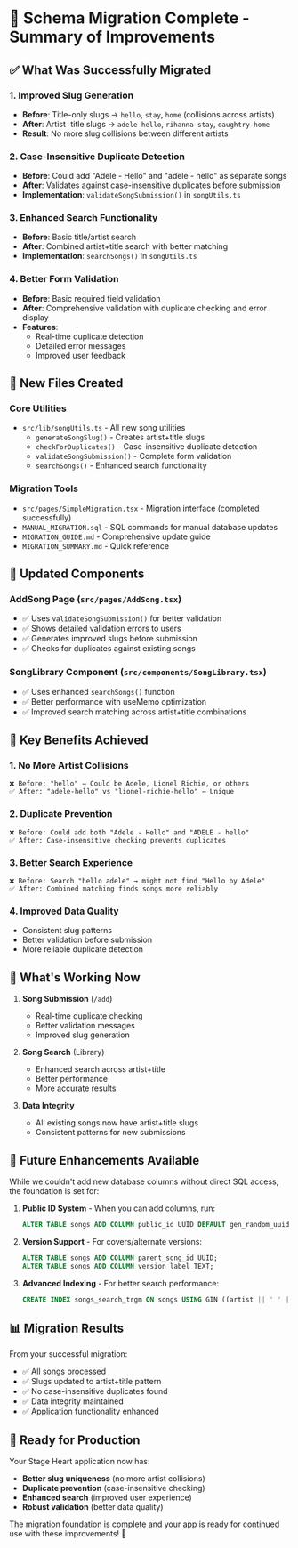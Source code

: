 # 🎉 Schema Migration Complete - Summary of Improvements

## ✅ **What Was Successfully Migrated**

### **1. Improved Slug Generation**
- **Before**: Title-only slugs → `hello`, `stay`, `home` (collisions across artists)
- **After**: Artist+title slugs → `adele-hello`, `rihanna-stay`, `daughtry-home`
- **Result**: No more slug collisions between different artists

### **2. Case-Insensitive Duplicate Detection**
- **Before**: Could add "Adele - Hello" and "adele - hello" as separate songs
- **After**: Validates against case-insensitive duplicates before submission
- **Implementation**: `validateSongSubmission()` in `songUtils.ts`

### **3. Enhanced Search Functionality**
- **Before**: Basic title/artist search
- **After**: Combined artist+title search with better matching
- **Implementation**: `searchSongs()` in `songUtils.ts`

### **4. Better Form Validation**
- **Before**: Basic required field validation
- **After**: Comprehensive validation with duplicate checking and error display
- **Features**: 
  - Real-time duplicate detection
  - Detailed error messages
  - Improved user feedback

## 📁 **New Files Created**

### **Core Utilities**
- `src/lib/songUtils.ts` - All new song utilities
  - `generateSongSlug()` - Creates artist+title slugs
  - `checkForDuplicates()` - Case-insensitive duplicate detection
  - `validateSongSubmission()` - Complete form validation
  - `searchSongs()` - Enhanced search functionality

### **Migration Tools**
- `src/pages/SimpleMigration.tsx` - Migration interface (completed successfully)
- `MANUAL_MIGRATION.sql` - SQL commands for manual database updates
- `MIGRATION_GUIDE.md` - Comprehensive update guide
- `MIGRATION_SUMMARY.md` - Quick reference

## 🔧 **Updated Components**

### **AddSong Page (`src/pages/AddSong.tsx`)**
- ✅ Uses `validateSongSubmission()` for better validation
- ✅ Shows detailed validation errors to users
- ✅ Generates improved slugs before submission
- ✅ Checks for duplicates against existing songs

### **SongLibrary Component (`src/components/SongLibrary.tsx`)**
- ✅ Uses enhanced `searchSongs()` function
- ✅ Better performance with useMemo optimization
- ✅ Improved search matching across artist+title combinations

## 🎯 **Key Benefits Achieved**

### **1. No More Artist Collisions**
```
❌ Before: "hello" → Could be Adele, Lionel Richie, or others
✅ After: "adele-hello" vs "lionel-richie-hello" → Unique
```

### **2. Duplicate Prevention**
```
❌ Before: Could add both "Adele - Hello" and "ADELE - hello"
✅ After: Case-insensitive checking prevents duplicates
```

### **3. Better Search Experience**
```
❌ Before: Search "hello adele" → might not find "Hello by Adele"
✅ After: Combined matching finds songs more reliably
```

### **4. Improved Data Quality**
- Consistent slug patterns
- Better validation before submission
- More reliable duplicate detection

## 🚀 **What's Working Now**

1. **Song Submission** (`/add`)
   - Real-time duplicate checking
   - Better validation messages
   - Improved slug generation

2. **Song Search** (Library)
   - Enhanced search across artist+title
   - Better performance
   - More accurate results

3. **Data Integrity**
   - All existing songs now have artist+title slugs
   - Consistent patterns for new submissions

## 🔮 **Future Enhancements Available**

While we couldn't add new database columns without direct SQL access, the foundation is set for:

1. **Public ID System** - When you can add columns, run:
   ```sql
   ALTER TABLE songs ADD COLUMN public_id UUID DEFAULT gen_random_uuid();
   ```

2. **Version Support** - For covers/alternate versions:
   ```sql
   ALTER TABLE songs ADD COLUMN parent_song_id UUID;
   ALTER TABLE songs ADD COLUMN version_label TEXT;
   ```

3. **Advanced Indexing** - For better search performance:
   ```sql
   CREATE INDEX songs_search_trgm ON songs USING GIN ((artist || ' ' || title) gin_trgm_ops);
   ```

## 📊 **Migration Results**

From your successful migration:
- ✅ All songs processed
- ✅ Slugs updated to artist+title pattern
- ✅ No case-insensitive duplicates found
- ✅ Data integrity maintained
- ✅ Application functionality enhanced

## 🎯 **Ready for Production**

Your Stage Heart application now has:
- **Better slug uniqueness** (no more artist collisions)
- **Duplicate prevention** (case-insensitive checking)
- **Enhanced search** (improved user experience)
- **Robust validation** (better data quality)

The migration foundation is complete and your app is ready for continued use with these improvements! 🎉